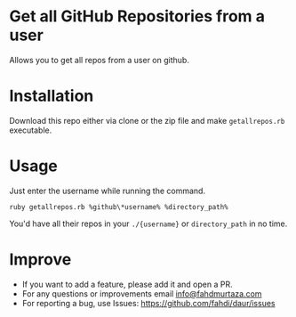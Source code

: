 # Get all GitHub Repositories from a user

Allows you to get all repos from a user on github.

# Installation

Download this repo either via clone or the zip file and make `getallrepos.rb` executable.

# Usage

Just enter the username while running the command.

``ruby getallrepos.rb %github\*username% %directory_path%``

You'd have all their repos in your `./{username}` or `directory_path` in no time.

# Improve

- If you want to add a feature, please add it and open a PR.
- For any questions or improvements email info@fahdmurtaza.com
- For reporting a bug, use Issues: https://github.com/fahdi/daur/issues

